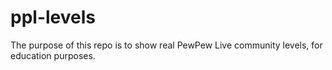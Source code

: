 # ppl-levels

The purpose of this repo is to show real PewPew Live community levels, for education purposes.
